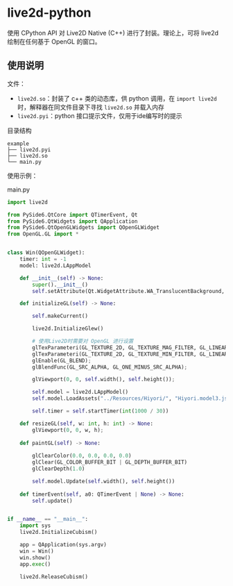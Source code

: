 # live2d-python

使用 CPython API 对 Live2D Native (C++) 进行了封装。理论上，可将 live2d 绘制在任何基于 OpenGL 的窗口。

## 使用说明

文件：
* `live2d.so`：封装了 c++ 类的动态库，供 python 调用，在 `import live2d` 时，解释器在同文件目录下寻找 `live2d.so` 并载入内存
* `live2d.pyi`：python 接口提示文件，仅用于ide编写时的提示

目录结构

```
example
├── live2d.pyi
├── live2d.so
└── main.py
```

使用示例：

main.py

```python
import live2d

from PySide6.QtCore import QTimerEvent, Qt
from PySide6.QtWidgets import QApplication
from PySide6.QtOpenGLWidgets import QOpenGLWidget
from OpenGL.GL import *


class Win(QOpenGLWidget):
    timer: int = -1
    model: live2d.LAppModel

    def __init__(self) -> None:
        super().__init__()
        self.setAttribute(Qt.WidgetAttribute.WA_TranslucentBackground, True)

    def initializeGL(self) -> None:

        self.makeCurrent()

        live2d.InitializeGlew()

        # 使用Live2D时需要对 OpenGL 进行设置
        glTexParameteri(GL_TEXTURE_2D, GL_TEXTURE_MAG_FILTER, GL_LINEAR);
        glTexParameteri(GL_TEXTURE_2D, GL_TEXTURE_MIN_FILTER, GL_LINEAR);
        glEnable(GL_BLEND);
        glBlendFunc(GL_SRC_ALPHA, GL_ONE_MINUS_SRC_ALPHA);

        glViewport(0, 0, self.width(), self.height());

        self.model = live2d.LAppModel()
        self.model.LoadAssets("../Resources/Hiyori/", "Hiyori.model3.json")

        self.timer = self.startTimer(int(1000 / 30))

    def resizeGL(self, w: int, h: int) -> None:
        glViewport(0, 0, w, h);
    
    def paintGL(self) -> None:
        
        glClearColor(0.0, 0.0, 0.0, 0.0)
        glClear(GL_COLOR_BUFFER_BIT | GL_DEPTH_BUFFER_BIT)
        glClearDepth(1.0)

        self.model.Update(self.width(), self.height())
    
    def timerEvent(self, a0: QTimerEvent | None) -> None:
        self.update() 


if __name__ == "__main__":
    import sys
    live2d.InitializeCubism()

    app = QApplication(sys.argv)
    win = Win()
    win.show()
    app.exec()

    live2d.ReleaseCubism()
```